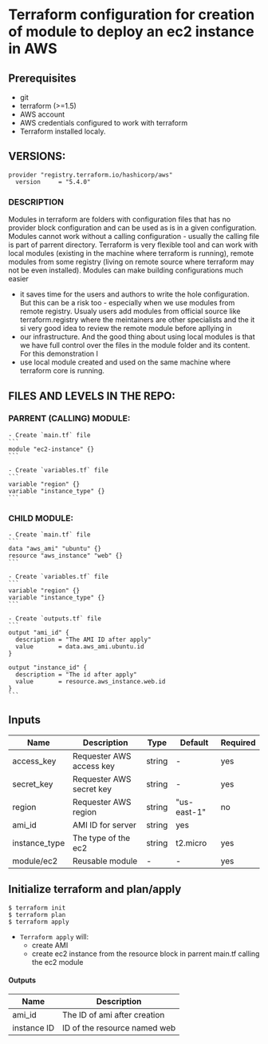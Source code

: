 # Terraform configuration for creation of module to deploy an ec2 instance in AWS

## Prerequisites

- git
- terraform (>=1.5)
- AWS account
- AWS credentials configured to work with terraform
- Terraform installed localy. 

## VERSIONS: 
```
provider "registry.terraform.io/hashicorp/aws"
  version     = "5.4.0"
```

### DESCRIPTION
Modules in terraform are folders with configuration files that has no provider block configuration and can be used as is in a given configuration. Modules cannot work without 
a calling configuration - usually the calling file is part of parrent directory. Terraform is very flexible tool and can work with local modules (existing in the machine where 
terraform is running), remote modules from some registry (living on remote source where terraform may not be even installed). Modules can make building configurations much easier
- it saves time for the users and authors to write the hole configuration. But this can be a risk too - especially when we use modules from remote registry. Usualy users add modules from official source like terraform.registry where the meintainers are other specialists and the it si very good idea to review the remote module before apllying in
- our infrastructure. And the good thing about using local modules is that we have full control over the files in the module folder and its content. For this demonstration I
- use local module created and used on the same machine where terraform core is running.


## FILES AND LEVELS IN THE REPO:


  ### PARRENT (CALLING) MODULE: 
    - Create `main.tf` file
    ```
    module "ec2-instance" {}
    ```
    
    - Create `variables.tf` file
    ```
    variable "region" {}
    variable "instance_type" {}
    ```

  ### CHILD MODULE:

    - Create `main.tf` file
    ```
    data "aws_ami" "ubuntu" {}
    resource "aws_instance" "web" {}
    ```
    
    - Create `variables.tf` file
    ```
    variable "region" {}
    variable "instance_type" {}
    ```
    
    - Create `outputs.tf` file
    ```
    output "ami_id" {
      description = "The AMI ID after apply"
      value       = data.aws_ami.ubuntu.id
    }

    output "instance_id" {
      description = "The id after apply"
      value       = resource.aws_instance.web.id
    }
    ```

## Inputs

| Name  |	Description |	Type |  Default |	Required
| ----- | ----------- | ---- |  ------- | --------
| access_key | Requester AWS access key | string | - | yes
| secret_key | Requester AWS secret key | string | - | yes
| region | Requester AWS region | string | "us-east-1" | no
| ami_id | AMI ID for server | string | yes
| instance_type | The type of the ec2 | string | t2.micro | yes
| module/ec2 | Reusable module | - | - | yes 


## Initialize terraform and plan/apply

```
$ terraform init
$ terraform plan
$ terraform apply
```

- `Terraform apply` will:
  - create AMI 
  - create ec2 instance from the resource block in parrent main.tf calling the ec2 module
    
#### Outputs

| Name  |	Description 
| ----- | ----------- 
| ami_id | The ID of ami after creation
| instance ID  | ID of the resource named web

